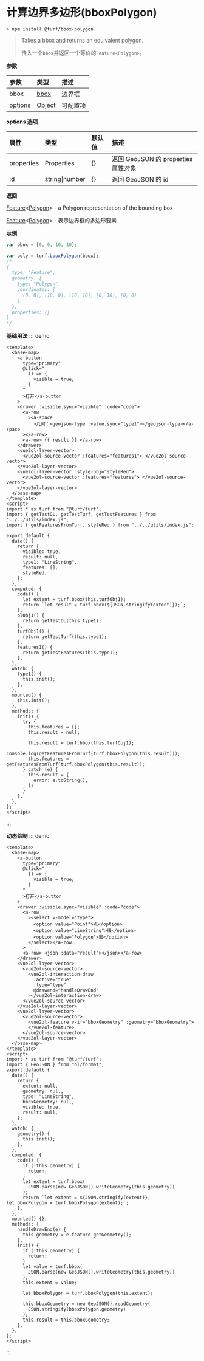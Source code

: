 # 计算边界多边形(bboxPolygon)

```
> npm install @turf/bbox-polygon
```

> Takes a bbox and returns an equivalent polygon.
>
> 传入一个`bbox`并返回一个等价的`Feature<Polygon>`。

**参数**

| 参数    | 类型                            | 描述     |
| :------ | :------------------------------ | :------- |
| bbox    | [bbox](../other/type.html#bbox) | 边界框   |
| options | Object                          | 可配置项 |

**options 选项**

| 属性       | 类型           | 默认值 | 描述                                |
| :--------- | :------------- | :----- | :---------------------------------- |
| properties | Properties     | {}     | 返回 GeoJSON 的 properties 属性对象 |
| id         | string\|number | {}     | 返回 GeoJSON 的 id                  |

**返回**

[Feature](../other/type.html#feature)\<[Polygon](../other/type.html#polygon)\> - a Polygon representation of the bounding box

[Feature](../other/type.html#feature)\<[Polygon](../other/type.html#polygon)\> - 表示边界框的多边形要素

**示例**

```js
var bbox = [0, 0, 10, 10];

var poly = turf.bboxPolygon(bbox);
/*
{
  type: "Feature",
  geometry: {
    type: "Polygon",
    coordinates: [
      [0, 0], [10, 0], [10, 10], [0, 10], [0, 0]
    ]
  },
  properties: {}
}
*/
```

**基础用法**
::: demo

```vue
<template>
  <base-map>
    <a-button
      type="primary"
      @click="
        () => {
          visible = true;
        }
      "
      >打开</a-button
    >
    <drawer :visible.sync="visible" :code="code">
      <a-row
        ><a-space
          >几何：<geojson-type :value.sync="type1"></geojson-type></a-space
      ></a-row>
      <a-row> {{ result }} </a-row>
    </drawer>
    <vue2ol-layer-vector>
      <vue2ol-source-vector :features="features1"> </vue2ol-source-vector>
    </vue2ol-layer-vector>
    <vue2ol-layer-vector :style-obj="styleRed">
      <vue2ol-source-vector :features="features"> </vue2ol-source-vector>
    </vue2ol-layer-vector>
  </base-map>
</template>
<script>
import * as turf from "@turf/turf";
import { getTestOL, getTestTurf, getTestFeatures } from "../../utils/index.js";
import { getFeaturesFromTurf, styleRed } from "../../utils/index.js";

export default {
  data() {
    return {
      visible: true,
      result: null,
      type1: "LineString",
      features: [],
      styleRed,
    };
  },
  computed: {
    code() {
      let extent = turf.bbox(this.turfObj1);
      return `let result = turf.bbox(${JSON.stringify(extent)});`;
    },
    olObj1() {
      return getTestOL(this.type1);
    },
    turfObj1() {
      return getTestTurf(this.type1);
    },
    features1() {
      return getTestFeatures(this.type1);
    },
  },
  watch: {
    type1() {
      this.init();
    },
  },
  mounted() {
    this.init();
  },
  methods: {
    init() {
      try {
        this.features = [];
        this.result = null;

        this.result = turf.bbox(this.turfObj1);
        console.log(getFeaturesFromTurf(turf.bboxPolygon(this.result)));
        this.features = getFeaturesFromTurf(turf.bboxPolygon(this.result));
      } catch (e) {
        this.result = {
          error: e.toString(),
        };
      }
    },
  },
};
</script>
```

:::

**动态绘制**
::: demo

```vue
<template>
  <base-map>
    <a-button
      type="primary"
      @click="
        () => {
          visible = true;
        }
      "
      >打开</a-button
    >
    <drawer :visible.sync="visible" :code="code">
      <a-row
        ><select v-model="type">
          <option value="Point">点</option>
          <option value="LineString">线</option>
          <option value="Polygon">面</option>
        </select></a-row
      >
      <a-row> <json :data="result"></json></a-row>
    </drawer>
    <vue2ol-layer-vector>
      <vue2ol-source-vector>
        <vue2ol-interaction-draw
          :active="true"
          :type="type"
          @drawend="handleDrawEnd"
        ></vue2ol-interaction-draw>
      </vue2ol-source-vector>
    </vue2ol-layer-vector>
    <vue2ol-layer-vector>
      <vue2ol-source-vector>
        <vue2ol-feature v-if="bboxGeometry" :geometry="bboxGeometry">
        </vue2ol-feature>
      </vue2ol-source-vector>
    </vue2ol-layer-vector>
  </base-map>
</template>
<script>
import * as turf from "@turf/turf";
import { GeoJSON } from "ol/format";
export default {
  data() {
    return {
      extent: null,
      geometry: null,
      type: "LineString",
      bboxGeometry: null,
      visible: true,
      result: null,
    };
  },
  watch: {
    geometry() {
      this.init();
    },
  },
  computed: {
    code() {
      if (!this.geometry) {
        return;
      }
      let extent = turf.bbox(
        JSON.parse(new GeoJSON().writeGeometry(this.geometry))
      );
      return `let extent = ${JSON.stringify(extent)};
let bboxPolygon = turf.bboxPolygon(extent);`;
    },
  },
  mounted() {},
  methods: {
    handleDrawEnd(e) {
      this.geometry = e.feature.getGeometry();
    },
    init() {
      if (!this.geometry) {
        return;
      }
      let value = turf.bbox(
        JSON.parse(new GeoJSON().writeGeometry(this.geometry))
      );
      this.extent = value;

      let bboxPolygon = turf.bboxPolygon(this.extent);

      this.bboxGeometry = new GeoJSON().readGeometry(
        JSON.stringify(bboxPolygon.geometry)
      );
      this.result = this.bboxGeometry;
    },
  },
};
</script>
```

:::

